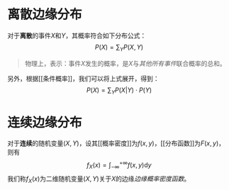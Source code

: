 # 离散边缘分布
对于**离散**的事件$X$和$Y$，其概率符合如下分布公式：
$$
P(X) = \sum_Y P(X, Y)
$$
> 物理上，表示：事件$X$发生的概率，是$X$与*其他所有事件*联合概率的总和。

另外，根据[[条件概率]]，我们可以将上式展开，得到：
$$
P(X)=\sum_Y P(X|Y) \cdot P(Y)
$$
# 连续边缘分布
对于**连续**的随机变量$(X,Y)$，设其[[概率密度]]为$f(x,y)$，[[分布函数]]为$F(x,y)$，则有
$$
f_X(x) = \int_{-\infty}^{+\infty} f(x, y) \mathrm{d}y
$$
我们称$f_X(x)$为二维随机变量$(X,Y)$关于$X$的边缘*边缘概率密度函数*。
